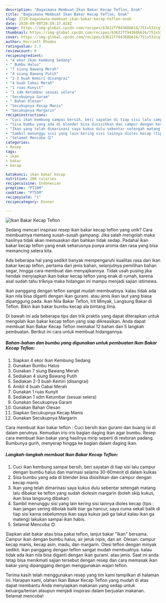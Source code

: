 ```yaml
---
description: "Bagaimana Membuat Ikan Bakar Kecap Teflon, Enak"
title: "Bagaimana Membuat Ikan Bakar Kecap Teflon, Enak"
slug: 2720-bagaimana-membuat-ikan-bakar-kecap-teflon-enak
date: 2020-09-08T20:59:37.818Z
image: https://img-global.cpcdn.com/recipes/b3622ff94368b616/751x532cq70/ikan-bakar-kecap-teflon-foto-resep-utama.jpg
thumbnail: https://img-global.cpcdn.com/recipes/b3622ff94368b616/751x532cq70/ikan-bakar-kecap-teflon-foto-resep-utama.jpg
cover: https://img-global.cpcdn.com/recipes/b3622ff94368b616/751x532cq70/ikan-bakar-kecap-teflon-foto-resep-utama.jpg
author: Harriett Rhodes
ratingvalue: 3.7
reviewcount: 8
recipeingredient:
- "4 ekor Ikan Kembung Sedang"
- " Bumbu Halus"
- "7 siung Bawang Merah"
- "4 siung Bawang Putih"
- "2-3 buah Kemiri disangrai"
- "4 buah Cabai Merah"
- "1 ruas Kunyit"
- "1 sdm Ketumbar sesuai selera"
- "Secukupnya Garam"
- " Bahan Olesan"
- "Secukupnya Kecap Manis"
- "Secukupnya Margarin"
recipeinstructions:
- "Cuci ikan kembung sampai bersih, beri sayatan di tiap sisi lalu campur dengan bumbu halus dan marinasi selama 30-60menit di dalam kulkas"
- "Sisa bumbu yang ada di blender bisa disisihkan dan campur dengan kecap manis"
- "Ikan yang telah dimarinasi saya kukus dulu sebentar setengah matang lalu dibakar ke teflon yang sudah diolesin margarin (boleh skip kukus, ikan bisa langsung dibakar)"
- "Sambil menunggu sisi yang lain kering sisi lainnya dioles kecap (tips : ikan jangan sering dibolak balik biar ga hancur, saya cuma sekali balik di tiap sisi karna sebelumnya ikan saya kukus jadi ga takut kalau ikan ga mateng) lakukan sampai ikan habis."
- "Selamat Mencoba 😊"
categories:
- Resep
tags:
- ikan
- bakar
- kecap

katakunci: ikan bakar kecap 
nutrition: 288 calories
recipecuisine: Indonesian
preptime: "PT16M"
cooktime: "PT55M"
recipeyield: "1"
recipecategory: Dinner

---
```



![Ikan Bakar Kecap Teflon](https://img-global.cpcdn.com/recipes/b3622ff94368b616/751x532cq70/ikan-bakar-kecap-teflon-foto-resep-utama.jpg)

Sedang mencari inspirasi resep ikan bakar kecap teflon yang unik? Cara membuatnya memang susah-susah gampang. Jika salah mengolah maka hasilnya tidak akan memuaskan dan bahkan tidak sedap. Padahal ikan bakar kecap teflon yang enak seharusnya punya aroma dan rasa yang bisa memancing selera kita.

Ada beberapa hal yang sedikit banyak mempengaruhi kualitas rasa dari ikan bakar kecap teflon, pertama dari jenis bahan, selanjutnya pemilihan bahan segar, hingga cara membuat dan menyajikannya. Tidak usah pusing jika hendak menyiapkan ikan bakar kecap teflon yang enak di rumah, karena asal sudah tahu triknya maka hidangan ini mampu menjadi sajian istimewa.

Ikan panggang dengan teflon sangat mudah membuatnya. kalau tidak ada ikan nila bisa diganti dengan ikan gurami. atau jenis ikan laut yang biasa dipanggung pada. Ikan Nila Bakar Teflon, Irit Minyak, Langsung Bakar di Teflon. Bikin ikan bakar bumbu kecap ala bintang lima.


Di bawah ini ada beberapa tips dan trik praktis yang dapat diterapkan untuk mengolah ikan bakar kecap teflon yang siap dikreasikan. Anda dapat membuat Ikan Bakar Kecap Teflon memakai 12 bahan dan 5 langkah pembuatan. Berikut ini cara untuk membuat hidangannya.

<!--inarticleads1-->

##### Bahan-bahan dan bumbu yang digunakan untuk pembuatan Ikan Bakar Kecap Teflon:

1. Siapkan 4 ekor Ikan Kembung Sedang
1. Gunakan  Bumbu Halus
1. Gunakan 7 siung Bawang Merah
1. Sediakan 4 siung Bawang Putih
1. Sediakan 2-3 buah Kemiri (disangrai)
1. Ambil 4 buah Cabai Merah
1. Gunakan 1 ruas Kunyit
1. Sediakan 1 sdm Ketumbar (sesuai selera)
1. Gunakan Secukupnya Garam
1. Gunakan  Bahan Olesan
1. Siapkan Secukupnya Kecap Manis
1. Gunakan Secukupnya Margarin


Cara membuat ikan bakar teflon : Cuci bersih ikan gurami dan buang isi di dalam perutnya. Kemudian iris-iris bagian daging ikan agar bumbu. Resep cara membuat ikan bakar yang hasilnya mirip seperti di restoran padang. Bumbunya gurih, menyerap hingga ke bagian dalam daging ikan. 

<!--inarticleads2-->

##### Langkah-langkah membuat Ikan Bakar Kecap Teflon:

1. Cuci ikan kembung sampai bersih, beri sayatan di tiap sisi lalu campur dengan bumbu halus dan marinasi selama 30-60menit di dalam kulkas
1. Sisa bumbu yang ada di blender bisa disisihkan dan campur dengan kecap manis
1. Ikan yang telah dimarinasi saya kukus dulu sebentar setengah matang lalu dibakar ke teflon yang sudah diolesin margarin (boleh skip kukus, ikan bisa langsung dibakar)
1. Sambil menunggu sisi yang lain kering sisi lainnya dioles kecap (tips : ikan jangan sering dibolak balik biar ga hancur, saya cuma sekali balik di tiap sisi karna sebelumnya ikan saya kukus jadi ga takut kalau ikan ga mateng) lakukan sampai ikan habis.
1. Selamat Mencoba 😊


Siapkan alat bakar atau bisa pakai teflon, lanjut bakar &#34;Ikan&#34; bersama. Campur ikan dengan bumbu halus, air jeruk nipis, dan air. Olesan: campur kecap manis, kecap asin, madu, dan margarin. Olesi teflon dengan minyak sedikit. ikan panggang dengan teflon sangat mudah membuatnya. kalau tidak ada ikan nila bisa diganti dengan ikan gurami. atau jenis. Saat ini anda tetap bisa menikmati sajian tersebut dengan resep dan cara memasak ikan bakar yang dipanggang dengan menggunakan wajan teflon. 

Terima kasih telah menggunakan resep yang tim kami tampilkan di halaman ini. Harapan kami, olahan Ikan Bakar Kecap Teflon yang mudah di atas dapat membantu Anda menyiapkan makanan yang sedap untuk keluarga/teman ataupun menjadi inspirasi dalam berjualan makanan. Selamat mencoba!
